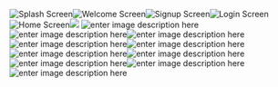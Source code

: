 ![Splash Screen](https://lh3.googleusercontent.com/8a4cjbaxHIiQV-lfpmNngeArP_5bQXaQE_4-6CB5-au1k2SEle8MgXfxYzkUsvlcjQVb6bEIB7kE)![Welcome Screen](https://lh3.googleusercontent.com/5iuE95cf1Uds2hE2_BHp8iU_XnSNQCksOROQeZRioSmcMsniqLwzV5FLOWO4AR_3lbXofLO96UUu)![Signup Screen](https://lh3.googleusercontent.com/hno3PYvEojBS_NA0wpXlrAmuibbNs5sN5msDKcTrvePJ4fiVf1vwU_rguIn_qNSYpkjXHdF0eYdx)![Login Screen](https://lh3.googleusercontent.com/Z36z0EyZ5BgXkgXHrLQZ5lbOw0lbo5krNC3oDen_5yfqzAB7Zi7C1kxg18EXmuHlfd5t-I0xED_Q)![Home Screen](https://lh3.googleusercontent.com/2GZXPLo4yi1zqOE-D0LM-T8wre-XA4rtE0a5d9Q1tOfhldnywBAxcDmYEOVQNIeN_-2dIDURd0Ca)![ ](https://lh3.googleusercontent.com/bWhdqwYQAYylMS2G-P0klgzVNegks_JComgqQCgC5vJsF8El_ISXibP5SOiqYmfunrpxYW1eUrR5 "Wallet Screen")
![enter image description here](https://lh3.googleusercontent.com/M1aZxaa3q7n36WGxpXhUmcwx9Q73a5c9nfW3kMlsYxtHHbPUN1icfYEmpD2mHMdaSRZiD1sRFXXf)
![enter image description here](https://lh3.googleusercontent.com/gXQ_fC_-FajSh4Gx2SWa02rJ0L2UqNOKEUY7dEJJNaT1-H071okjuA49m-pBQW2twImUMAOekuol)![enter image description here](https://lh3.googleusercontent.com/s-UpLZKl5toT0Pw2YpN9qL7Ha7aqsgkQayJOPNkCL3YJhurgGAUgCHbVNWC9GZTysf1HbBbImJ5v)![enter image description here](https://lh3.googleusercontent.com/hYwTOU1BBj2NKDXeqOlB5Z5ZZCZqDF8jpB2TwFWXTdB9Vfru_g54cJwHFktg-sOV7Vb2ND7bIK61)![enter image description here](https://lh3.googleusercontent.com/xHSs8mxa7UiLGDPgiQXc2jpYNoQiJgOwjp7FTM25k-2_co--W7EFUoq3n9ad53_55DY_3GhtxE9I)![enter image description here](https://lh3.googleusercontent.com/89O0DMvtjujbnGrXIAiSLMIzPzSBorVgRJ4_eWJOSIj7RF1O10qtPxvvLdy4q2D8_4ilWHU-fDxQ)![enter image description here](https://lh3.googleusercontent.com/Ly_oDB7j9tvijPARET9YTGh-JNASQcsDTpfmWwoIzu8ud4t7dCketVCry6flu22-azjOYX_v6Zsn)![enter image description here](https://lh3.googleusercontent.com/ajyCTIdxQ9kjV035x_vExfRK_-2e0ULr1fCtgd5mcsWTC6fv1_I4xYMG94BinkBv97Uac0EsRwwk)![enter image description here](https://lh3.googleusercontent.com/Zj3enkkCpCznjqXiIXrHz1DR0wzVmdHEwdIsRPaZH7NO3NyQWIW8517zjElxXeNp-s3jjJAPrEbN)![enter image description here](https://lh3.googleusercontent.com/xLQNt3FiZt6NeCcZQoM2FyUDcnUvJEyQlOOzRiG0mTPEVAjUZJAXK89QNrMCIduVyVNMcYqbTZCn)
